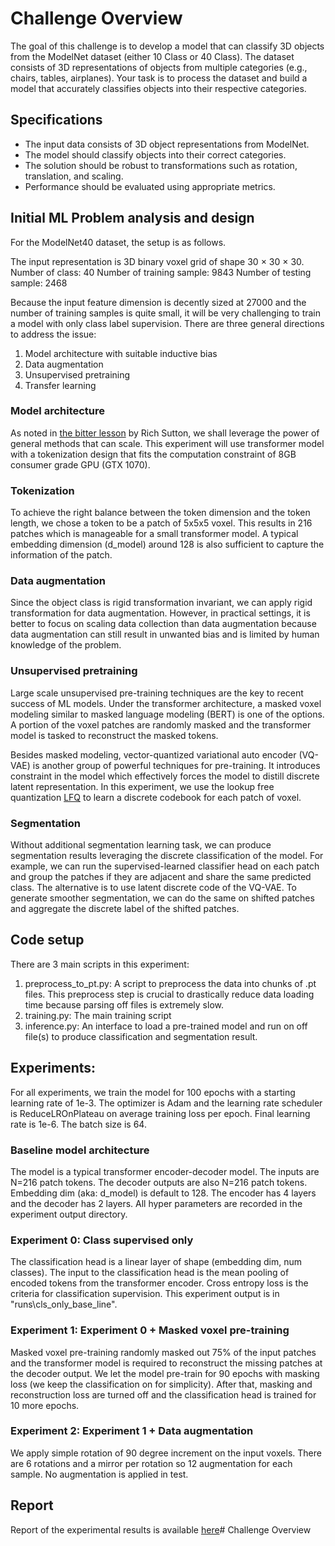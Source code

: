 # Challenge Overview
The goal of this challenge is to develop a model that can classify 3D objects from the ModelNet dataset (either 10 Class or 40 Class). The dataset consists of 3D representations of objects from multiple categories (e.g., chairs, tables, airplanes). Your task is to process the dataset and build a model that accurately classifies objects into their respective categories.

## Specifications
* The input data consists of 3D object representations from ModelNet.
* The model should classify objects into their correct categories.
* The solution should be robust to transformations such as rotation, translation, and scaling.
* Performance should be evaluated using appropriate metrics.

## Initial ML Problem analysis and design
For the ModelNet40 dataset, the setup is as follows.

The input representation is 3D binary voxel grid of shape 30 × 30 × 30. 
Number of class: 40
Number of training sample: 9843
Number of testing sample: 2468

Because the input feature dimension is decently sized at 27000 and the number of training samples is quite small, it will be very challenging to train a model with only class label supervision.
There are three general directions to address the issue:
1. Model architecture with suitable inductive bias
2. Data augmentation
3. Unsupervised pretraining
4. Transfer learning

### Model architecture
As noted in [the bitter lesson](https://www.cs.utexas.edu/~eunsol/courses/data/bitter_lesson.pdf) by Rich Sutton, we shall leverage
the power of general methods that can scale. This experiment will use transformer model with a tokenization design that fits
the computation constraint of 8GB consumer grade GPU (GTX 1070). 

### Tokenization
To achieve the right balance between the token dimension and the token length, we chose a token to be a patch of 5x5x5 voxel.
This results in 216 patches which is manageable for a small transformer model. A typical embedding dimension (d_model) around 128 is also
sufficient to capture the information of the patch.

### Data augmentation
Since the object class is rigid transformation invariant, we can apply rigid transformation for data augmentation. However, in practical settings, it is better to focus on 
scaling data collection than data augmentation because data augmentation can still result in unwanted bias and is limited by human knowledge of the problem.

### Unsupervised pretraining
Large scale unsupervised pre-training techniques are the key to recent success of ML models. Under the transformer architecture, a masked voxel modeling similar to 
masked language modeling (BERT) is one of the options. A portion of the voxel patches are randomly masked and the transformer model is tasked to 
reconstruct the masked tokens. 

Besides masked modeling, vector-quantized variational auto encoder (VQ-VAE) is another group of powerful techniques for pre-training. It introduces constraint in the model
which effectively forces the model to distill discrete latent representation. In this experiment, we use the lookup free quantization [LFQ](https://github.com/lucidrains/vector-quantize-pytorch?tab=readme-ov-file#lookup-free-quantization) to learn a discrete codebook for each patch of voxel. 

### Segmentation
Without additional segmentation learning task, we can produce segmentation results leveraging the discrete classification of the model.
For example, we can run the supervised-learned classifier head on each patch and group the patches if they are adjacent and share the same predicted class.
The alternative is to use latent discrete code of the VQ-VAE. To generate smoother segmentation, we can do the same on shifted patches and aggregate the discrete label
of the shifted patches.

## Code setup
There are 3 main scripts in this experiment:
1. preprocess_to_pt.py: A script to preprocess the data into chunks of .pt files. This preprocess step is crucial to drastically reduce data loading time because parsing off files is 
extremely slow. 
2. training.py: The main training script
3. inference.py: An interface to load a pre-trained model and run on off file(s) to produce classification and segmentation result. 

## Experiments: 
For all experiments, we train the model for 100 epochs with a starting learning rate of 1e-3. The optimizer is Adam and the learning rate scheduler is ReduceLROnPlateau on 
average training loss per epoch. Final learning rate is 1e-6. The batch size is 64.

### Baseline model architecture 
The model is a typical transformer encoder-decoder model. 
The inputs are N=216 patch tokens. The decoder outputs are also N=216 patch tokens.
Embedding dim (aka: d_model) is default to 128. The encoder has 4 layers and the decoder has 2 layers. 
All hyper parameters are recorded in the experiment output directory. 

### Experiment 0: Class supervised only
The classification head is a linear layer of shape (embedding dim, num classes). The input to
the classification head is the mean pooling of encoded tokens from the transformer encoder.
Cross entropy loss is the criteria for classification supervision.
This experiment output is in "runs\cls_only_base_line".

### Experiment 1: Experiment 0 + Masked voxel pre-training
Masked voxel pre-training randomly masked out 75% of the input patches and the transformer model is required to reconstruct the missing patches at the decoder output.
We let the model pre-train for 90 epochs with masking loss (we keep the classification on for simplicity). After that, masking and reconstruction loss are turned off and 
the classification head is trained for 10 more epochs.

### Experiment 2: Experiment 1 + Data augmentation
We apply simple rotation of 90 degree increment on the input voxels. There are 6 rotations and a mirror per rotation so 12 augmentation for each sample. 
No augmentation is applied in test. 

## Report
Report of the experimental results is available [here](https://docs.google.com/document/d/1wC6ioUNEpQmEv1LQPvsOwHz4npujFde6G4ym6AKifDY/edit?tab=t.0)# Challenge Overview
